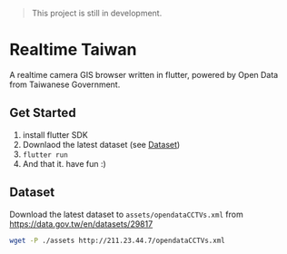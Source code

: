 > This project is still in development.

# Realtime Taiwan

A realtime camera GIS browser written in flutter, powered by Open Data from Taiwanese Government.

## Get Started

1. install flutter SDK
2. Downlaod the latest dataset (see [Dataset](#Dataset))
3. `flutter run`
4. And that it. have fun :)

## Dataset

Download the latest dataset to `assets/opendataCCTVs.xml` from https://data.gov.tw/en/datasets/29817

```sh
wget -P ./assets http://211.23.44.7/opendataCCTVs.xml
```
